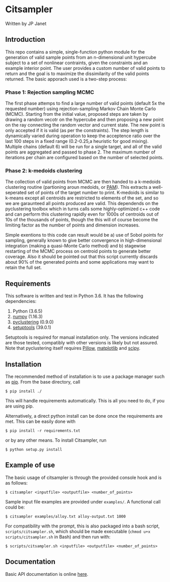 Citsampler
==========
Written by JP Janet

Introduction
------------
This repo contains a simple, single-function python module for the generation of valid sample points from an n-dimensional unit hypercube subject to a set of nonlinear contraints, given the constraints and an example interior point. The user provides a custom number of valid points to return and the goal is to maximize the dissimilarity of the valid points returned. The basic apporach used is a two-step process:

### Phase 1: Rejection sampling MCMC
The first phase attemps to find a large number of valid points (default 5x the requested number) using rejection-sampling Markov Chain Monte Carlo (MCMC). Starting from the initial value, proposed steps are taken by drawing a random vecotr on the hypercube and then proposing a new point on the ray connecting the random vector and current state. The new point is only accepted if it is valid (as per the constraints). The step length is dynamically varied during operation to keep the acceptence ratio over the last 100 steps in a fixed range (0.2-0.25,a heuristic for good mixing). Multiple chains (default 6) will be run for a single target, and all of the valid points are aggregated and passed to phase 2. The maximum number of iterations per chain are configured based on the number of selected points. 

### Phase 2: k-medoids clustering
The collection of valid points from MCMC are then handed to a k-medoids clustering routine (partioning aroun medoids, or [PAM](https://en.wikipedia.org/wiki/K-medoids)). This extracts a well-seperated set of points of the target number to print. K-medoids is similar to k-means except all centroids are restricted to elements of the set, and so we are garaunteed all points produced are valid. This dependends on the pyclustering toolbox which in turns calls some highly-optimized c++ code and can perform this clustering rapidly even for 1000s of centroids out of 10s of the thousands of points, though the this will of course become the limiting factor as the number of points and dimension increases.

Simple exentions to this code can result would be a) use of Sobol points for sampling, generally known to give better convergence in high-dimensional integration (making a quasi-Monte Carlo method) and b) stagewise restarting of the MCMC process on centroid points to generate better coverage. Also it should be pointed out that this script currently discards about 90% of the generated points and some applications may want to retain the full set.

Requirements
------------
This software is written and test in Python 3.6. It has the following dependencies:

1) Python (3.6.5)
2) [numpy](https://www.numpy.org/) (1.16.3)
3) [pyclustering](https://github.com/annoviko/pyclustering) (0.9.0)
4) [setuptools](https://pypi.org/project/setuptools/) (39.0.1)

Setuptools is required for manual installation only. The versions indicated are those tested, compatibly with other versions is likely but not assured. Note that pyclustering itself requires [Pillow](https://pillow.readthedocs.io/en/stable/), [matplotlib](https://matplotlib.org/) and [scipy](https://www.scipy.org/).


Installation 
------------
The recommended method of installation is to use a package manager such as [pip](https://pypi.org/project/pip/). From the base directory, call

`$ pip install ./`

This will handle requirements automatically. This is all you need to do, if you are using pip.

Alternatively, a direct python install can be done once the requirements are met. This can be easily done with

`$ pip install -r requirements.txt`

or by any other means. To install Citsampler, run

`$ python setup.py install`



Example of use
--------------
The basic usage of citsampler is through the provided console hook and is as follows:

`$ citsampler <inputfile> <outputfile> <number_of_points>`

Sample input file examples are provided under `examples/`. A functional call could be:

`$ citsampler examples/alloy.txt alloy-output.txt 1000`
  
For compatibility  with the prompt, this is also packaged into a bash script, `scripts/citsampler.sh`, which should be made executable (`chmod u+x scripts/citsampler.sh` in Bash) and then run with:
 
`$ scripts/citsampler.sh <inputfile> <outputfile> <number_of_points>`
 

Documentation
-------------
Basic API documentation is online [here](https://citsampler.readthedocs.io/en/latest/).


